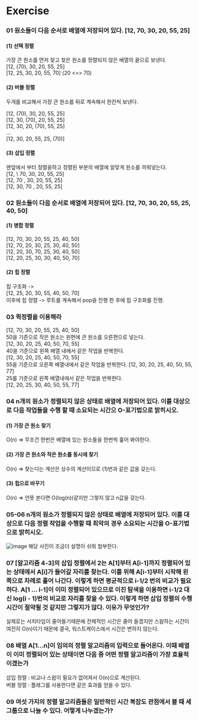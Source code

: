 # Exercise

### 01 원소들이 다음 순서로 배열에 저장되어 있다. [12, 70, 30, 20, 55, 25]

#### (1) 선택 정렬
가장 큰 원소를 먼저 찾고 찾은 원소를 정렬되지 않은 배열의 끝으로 보낸다.  
[12, (70), 30, 20, 55, 25]  
[12, 25, 30, 20, 55, 70] (20 <=> 70)  

#### (2) 버블 정렬
두개를 비교해서 가장 큰 원소를 뒤로 계속해서 한칸씩 보낸다.


[12, (70), 30, 20, 55, 25]  
[12, 30, (70), 20, 55, 25]  
[12, 30, 20, (70), 55, 25]  
...  
[12, 30, 20, 55, 25, (70)]  

#### (3) 삽입 정렬
맨앞에서 부터 정렬을하고 정렬된 부분의 배열에 알맞게 원소를 끼워넣는다.  
[12, \ 70, 30, 20, 55, 25]  
[12, 70 \, 30, 20, 55, 25]  
[12, 30, 70 \, 20, 55, 25]  

### 02 원소들이 다음 순서로 배열에 저장되어 있다. [12, 70, 30, 20, 55, 25, 40, 50]
#### (1) 병합 정렬
[12, 70, 30, 20, 55, 25, 40, 50]  
[12, 70, 20, 30, 25, 30, 40, 50]  
[12, 20, 30, 70, 25, 30, 40, 50]  
[12, 20, 25, 30, 30, 40, 50, 70]  
#### (2) 힙 정렬
힙 구조화 ->  
[12, 25, 20, 30, 55, 40, 50, 70]  
이후에 힙 정렬 ->
루트를 계속해서 pop을 진행 한 후에 힙 구조화를 진행.

### 03 퀵정렬을 이용해라
[12, 70, 30, 20, 55, 25, 40, 50]  
50을 기준으로 작은 원소는 왼편에 큰 원소를 오른편으로 넣는다.  
[12, 30, 20, 25, 40, 50, 70, 55]  
40을 기준으로 왼쪽 배열 내에서 같은 작업을 반복한다.  
[12, 30, 20, 25, 40, 50, 70, 55]  
55을 기준으로 오른쪽 배열내에서 같은 작업을 반복한다.
[12, 30, 20, 25, 40, 50, 55, 77]  
25를 기준으로 왼쪽 배열내에서 같은 작업을 반복한다.  
[12, 20, 25, 30, 40, 50, 55, 77]  

### 04 n개의 원소가 정렬되지 않은 상태로 배열에 저장되어 있다. 이를 대상으로 다음 작업들을 수행 할 때 소요되는 시간으 O-표기법으로 밝히시오.
#### (1) 가장 큰 원소 찾기
O(n) => 무조건 한번은 배열에 있는 원소들을 한번씩 훑어 봐야한다.  
#### (2) 가장 큰 원소와 작은 원소를 동시에 찾기
O(n) => 찾는다는 계산은 상수의 계산이므로 (1)번과 같은 값을 갖는다.  
#### (3) 힙으로 바꾸기
O(n) => 언뜻 본다면 O(log(n))같지만 그렇지 않고 n값을 갖는다.

### 05-06 n개의 원소가 정렬되지 않은 상태로 배열에 저장되어 있다. 이를 대상으로 다음 정렬 작업을 수행할 때 최악의 경우 소요되는 시간을 O-표기법으로 밝히시오.
![image](https://user-images.githubusercontent.com/83111342/117811855-085eb980-b29c-11eb-8216-a10527234c37.png)
해당 사진이 조금더 설명이 쉬워 첨부한다.  

### 07 [알고리즘 4-3]의 삽입 정렬에서 2는 A[1]부터 A[i-1]까지 정렬되어 있는 상태에서 A[i]가 들어갈 자리를 찾는다. 이를 위해 A[i-1]부터 시작해 왼쪽으로 차례로 훑어 나간다. 이렇게 하면 평균적으로 i-1/2 번의 비교가 필요하다. A[1 ... i-1]이 이미 정렬되어 있으므로  이진 탐색을 이용하면 i-1/2 대신 log(i - 1)번의 비교로 자리를 찾을 수 있다. 이렇게 하면 삽입 정렬의 수행 시간이 절약될 것 같지만 그렇지가 않다. 이유가 무엇인가?
실제로는 서치타임이 줄어들기때문에 전체적인 시간은 줄어 들겠지만 스왑하는 시간이 여전히 O(n)이기 때문에 결국, 워스트케이스에서 시간은 변하지 않는다.

### 08 배열 A[1...n]이 임의의 정렬 알고리즘의 입력으로 들어온다. 이때 배열이 이미 정렬되어 있는 상태이면 다음 중 어떤 정렬 알고리즘이 가장 효율적이겠는가
삽입 정렬 : 비교나 스왑이 필요가 없어져서 O(n)으로 계산된다.  
버블 정렬 : 플래그를 사용한다면 같은 효과를 얻을 수 있다.  

### 09 여섯 가지의 정렬 알고리즘들은 일반적인 시간 복잡도 관점에서 볼 때 세 그룹으로 나눌 수 있다. 어떻게 나누겠는가?

